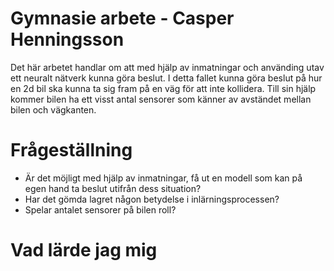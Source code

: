 # Gymnasie arbete - Casper Henningsson

Det här arbetet handlar om att med hjälp av inmatningar och använding utav ett neuralt nätverk kunna göra beslut. I detta fallet kunna göra beslut på hur en 2d bil ska kunna ta sig fram på en väg för att inte kollidera. Till  sin hjälp kommer bilen ha ett visst antal sensorer som känner av avständet mellan bilen och vägkanten.

# Frågeställning
- Är det möjligt med hjälp av inmatningar, få ut en modell som kan på egen hand ta beslut utifrån dess situation?
- Har det gömda lagret någon betydelse i inlärningsprocessen?
- Spelar antalet sensorer på bilen roll?


# Vad lärde jag mig

